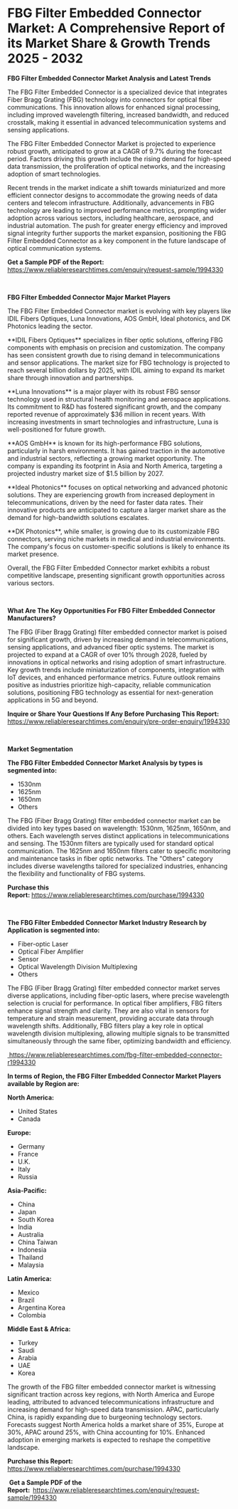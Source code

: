 <p><h1>FBG Filter Embedded Connector Market: A Comprehensive Report of its Market Share & Growth Trends 2025 - 2032</h1></p><p><strong>FBG Filter Embedded Connector Market Analysis and Latest Trends</strong></p>
<p><p>The FBG Filter Embedded Connector is a specialized device that integrates Fiber Bragg Grating (FBG) technology into connectors for optical fiber communications. This innovation allows for enhanced signal processing, including improved wavelength filtering, increased bandwidth, and reduced crosstalk, making it essential in advanced telecommunication systems and sensing applications. </p><p>The FBG Filter Embedded Connector Market is projected to experience robust growth, anticipated to grow at a CAGR of 9.7% during the forecast period. Factors driving this growth include the rising demand for high-speed data transmission, the proliferation of optical networks, and the increasing adoption of smart technologies. </p><p>Recent trends in the market indicate a shift towards miniaturized and more efficient connector designs to accommodate the growing needs of data centers and telecom infrastructure. Additionally, advancements in FBG technology are leading to improved performance metrics, prompting wider adoption across various sectors, including healthcare, aerospace, and industrial automation. The push for greater energy efficiency and improved signal integrity further supports the market expansion, positioning the FBG Filter Embedded Connector as a key component in the future landscape of optical communication systems.</p></p>
<p><strong>Get a Sample PDF of the Report:&nbsp;</strong> <a href="https://www.reliableresearchtimes.com/enquiry/request-sample/1994330?utm_campaign=2629&utm_medium=2&utm_source=Github&utm_content=ia&utm_term=16042025&utm_id=fbg-filter-embedded-connector">https://www.reliableresearchtimes.com/enquiry/request-sample/1994330</a></p>
<p>&nbsp;</p>
<p><strong>FBG Filter Embedded Connector Major Market Players</strong></p>
<p><p>The FBG Filter Embedded Connector market is evolving with key players like IDIL Fibers Optiques, Luna Innovations, AOS GmbH, Ideal photonics, and DK Photonics leading the sector.</p><p>**IDIL Fibers Optiques** specializes in fiber optic solutions, offering FBG components with emphasis on precision and customization. The company has seen consistent growth due to rising demand in telecommunications and sensor applications. The market size for FBG technology is projected to reach several billion dollars by 2025, with IDIL aiming to expand its market share through innovation and partnerships.</p><p>**Luna Innovations** is a major player with its robust FBG sensor technology used in structural health monitoring and aerospace applications. Its commitment to R&D has fostered significant growth, and the company reported revenue of approximately $36 million in recent years. With increasing investments in smart technologies and infrastructure, Luna is well-positioned for future growth.</p><p>**AOS GmbH** is known for its high-performance FBG solutions, particularly in harsh environments. It has gained traction in the automotive and industrial sectors, reflecting a growing market opportunity. The company is expanding its footprint in Asia and North America, targeting a projected industry market size of $1.5 billion by 2027.</p><p>**Ideal Photonics** focuses on optical networking and advanced photonic solutions. They are experiencing growth from increased deployment in telecommunications, driven by the need for faster data rates. Their innovative products are anticipated to capture a larger market share as the demand for high-bandwidth solutions escalates.</p><p>**DK Photonics**, while smaller, is growing due to its customizable FBG connectors, serving niche markets in medical and industrial environments. The company's focus on customer-specific solutions is likely to enhance its market presence.</p><p>Overall, the FBG Filter Embedded Connector market exhibits a robust competitive landscape, presenting significant growth opportunities across various sectors.</p></p>
<p>&nbsp;</p>
<p><strong>What Are The Key Opportunities For FBG Filter Embedded Connector Manufacturers?</strong></p>
<p><p>The FBG (Fiber Bragg Grating) filter embedded connector market is poised for significant growth, driven by increasing demand in telecommunications, sensing applications, and advanced fiber optic systems. The market is projected to expand at a CAGR of over 10% through 2028, fueled by innovations in optical networks and rising adoption of smart infrastructure. Key growth trends include miniaturization of components, integration with IoT devices, and enhanced performance metrics. Future outlook remains positive as industries prioritize high-capacity, reliable communication solutions, positioning FBG technology as essential for next-generation applications in 5G and beyond.</p></p>
<p><strong>Inquire or Share Your Questions If Any Before Purchasing This Report:</strong> <a href="https://www.reliableresearchtimes.com/enquiry/pre-order-enquiry/1994330?utm_campaign=2629&utm_medium=2&utm_source=Github&utm_content=ia&utm_term=16042025&utm_id=fbg-filter-embedded-connector">https://www.reliableresearchtimes.com/enquiry/pre-order-enquiry/1994330</a></p>
<p>&nbsp;</p>
<p><strong>Market Segmentation</strong></p>
<p><strong>The FBG Filter Embedded Connector Market Analysis by types is segmented into:</strong></p>
<p><ul><li>1530nm</li><li>1625nm</li><li>1650nm</li><li>Others</li></ul></p>
<p><p>The FBG (Fiber Bragg Grating) filter embedded connector market can be divided into key types based on wavelength: 1530nm, 1625nm, 1650nm, and others. Each wavelength serves distinct applications in telecommunications and sensing. The 1530nm filters are typically used for standard optical communication. The 1625nm and 1650nm filters cater to specific monitoring and maintenance tasks in fiber optic networks. The "Others" category includes diverse wavelengths tailored for specialized industries, enhancing the flexibility and functionality of FBG systems.</p></p>
<p><strong>Purchase this Report:&nbsp;</strong><a href="https://www.reliableresearchtimes.com/purchase/1994330?utm_campaign=2629&utm_medium=2&utm_source=Github&utm_content=ia&utm_term=16042025&utm_id=fbg-filter-embedded-connector">https://www.reliableresearchtimes.com/purchase/1994330</a></p>
<p>&nbsp;</p>
<p><strong>The FBG Filter Embedded Connector Market Industry Research by Application is segmented into:</strong></p>
<p><ul><li>Fiber-optic Laser</li><li>Optical Fiber Amplifier</li><li>Sensor</li><li>Optical Wavelength Division Multiplexing</li><li>Others</li></ul></p>
<p><p>The FBG (Fiber Bragg Grating) filter embedded connector market serves diverse applications, including fiber-optic lasers, where precise wavelength selection is crucial for performance. In optical fiber amplifiers, FBG filters enhance signal strength and clarity. They are also vital in sensors for temperature and strain measurement, providing accurate data through wavelength shifts. Additionally, FBG filters play a key role in optical wavelength division multiplexing, allowing multiple signals to be transmitted simultaneously through the same fiber, optimizing bandwidth and efficiency.</p></p>
<p><a href="https://www.reliableresearchtimes.com/fbg-filter-embedded-connector-r1994330?utm_campaign=2629&utm_medium=2&utm_source=Github&utm_content=ia&utm_term=16042025&utm_id=fbg-filter-embedded-connector">&nbsp;https://www.reliableresearchtimes.com/fbg-filter-embedded-connector-r1994330</a></p>
<p><strong>In terms of Region, the FBG Filter Embedded Connector Market Players available by Region are:</strong></p>
<p>
    <p> <strong> North America: </strong>
        <ul>
            <li>United States</li>
            <li>Canada</li>
        </ul>
        </p> 
    <p> <strong> Europe: </strong>
        <ul>
            <li>Germany</li>
            <li>France</li>
            <li>U.K.</li>
            <li>Italy</li>
            <li>Russia</li>
        </ul>
        </p> 
    <p> <strong> Asia-Pacific: </strong>
        <ul>
            <li>China</li>
            <li>Japan</li>
            <li>South Korea</li>
            <li>India</li>
            <li>Australia</li>
            <li>China Taiwan</li>
            <li>Indonesia</li>
            <li>Thailand</li>
            <li>Malaysia</li>
        </ul>
        </p> 
    <p> <strong> Latin America: </strong>
        <ul>
            <li>Mexico</li>
            <li>Brazil</li>
            <li>Argentina Korea</li>
            <li>Colombia</li>
        </ul>
        </p> 
    <p> <strong> Middle East & Africa: </strong>
        <ul>
            <li>Turkey</li>
            <li>Saudi</li>
            <li>Arabia</li>
            <li>UAE</li>
            <li>Korea</li>
        </ul>
    </p>
    </p>
<p><p>The growth of the FBG filter embedded connector market is witnessing significant traction across key regions, with North America and Europe leading, attributed to advanced telecommunications infrastructure and increasing demand for high-speed data transmission. APAC, particularly China, is rapidly expanding due to burgeoning technology sectors. Forecasts suggest North America holds a market share of 35%, Europe at 30%, APAC around 25%, with China accounting for 10%. Enhanced adoption in emerging markets is expected to reshape the competitive landscape.</p></p>
<p><strong>Purchase this Report: </strong><a href="https://www.reliableresearchtimes.com/purchase/1994330?utm_campaign=2629&utm_medium=2&utm_source=Github&utm_content=ia&utm_term=16042025&utm_id=fbg-filter-embedded-connector">https://www.reliableresearchtimes.com/purchase/1994330</a></p>
<p>&nbsp;<strong>Get a Sample PDF of the Report:&nbsp;&nbsp;</strong><a href="https://www.reliableresearchtimes.com/enquiry/request-sample/1994330?utm_campaign=2629&utm_medium=2&utm_source=Github&utm_content=ia&utm_term=16042025&utm_id=fbg-filter-embedded-connector">https://www.reliableresearchtimes.com/enquiry/request-sample/1994330</a></p>
<p><strong></strong></p>
<p><p></p><p></p><p></p></p>